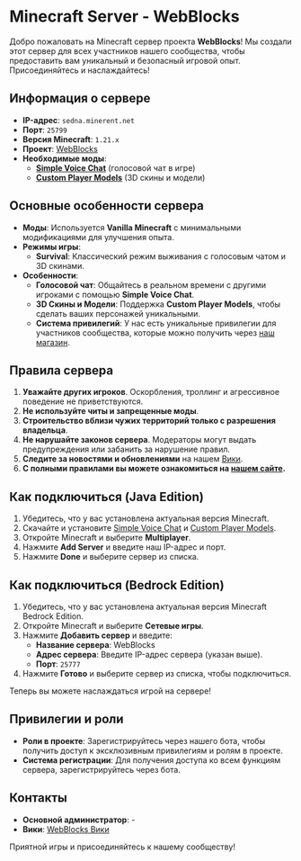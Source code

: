 # Minecraft Server - WebBlocks

Добро пожаловать на Minecraft сервер проекта **WebBlocks**! Мы создали этот сервер для всех участников нашего сообщества, чтобы предоставить вам уникальный и безопасный игровой опыт. Присоединяйтесь и наслаждайтесь!

## Информация о сервере

- **IP-адрес**: `sedna.minerent.net`
- **Порт**: `25799`
- **Версия Minecraft**: `1.21.x`  
- **Проект**: [WebBlocks](https://anonim-it.github.io/minecraft.html)  
- **Необходимые моды**:
  - **[Simple Voice Chat](https://modrinth.com/plugin/simple-voice-chat)** (голосовой чат в игре)  
  - **[Custom Player Models](https://modrinth.com/plugin/custom-player-models)** (3D скины и модели)

## Основные особенности сервера

- **Моды**: Используется **Vanilla Minecraft** с минимальными модификациями для улучшения опыта.
- **Режимы игры**:
  - **Survival**: Классический режим выживания с голосовым чатом и 3D скинами.
- **Особенности**:
  - **Голосовой чат**: Общайтесь в реальном времени с другими игроками с помощью **Simple Voice Chat**.
  - **3D Скины и Модели**: Поддержка **Custom Player Models**, чтобы сделать ваших персонажей уникальными.
  - **Система привилегий**: У нас есть уникальные привилегии для участников сообщества, которые можно получить через [наш магазин](https://webblocks.easydonate.ru/).

## Правила сервера

1. **Уважайте других игроков**. Оскорбления, троллинг и агрессивное поведение не приветствуются.
2. **Не используйте читы и запрещенные моды**.
3. **Строительство вблизи чужих территорий только с разрешения владельца**.
4. **Не нарушайте законов сервера**. Модераторы могут выдать предупреждения или забанить за нарушение правил.
5. **Следите за новостями и обновлениями** на нашем [Вики](https://your-wiki-link.com).
6. **С полными правилами вы можете ознакомиться на [нашем сайте](https://anonim-it.github.io/rules.html).**

## Как подключиться (Java Edition)

1. Убедитесь, что у вас установлена актуальная версия Minecraft.
2. Скачайте и установите [Simple Voice Chat](https://modrinth.com/plugin/simple-voice-chat) и [Custom Player Models](https://modrinth.com/plugin/custom-player-models).
3. Откройте Minecraft и выберите **Multiplayer**.
4. Нажмите **Add Server** и введите наш IP-адрес и порт.
5. Нажмите **Done** и выберите сервер из списка.

## Как подключиться (Bedrock Edition)

1. Убедитесь, что у вас установлена актуальная версия Minecraft Bedrock Edition.
2. Откройте Minecraft и выберите **Сетевые игры**.
3. Нажмите **Добавить сервер** и введите:
   - **Название сервера**: WebBlocks
   - **Адрес сервера**: Введите IP-адрес сервера (указан выше).
   - **Порт**: `25777`
4. Нажмите **Готово** и выберите сервер из списка, чтобы подключиться.

Теперь вы можете наслаждаться игрой на сервере!

## Привилегии и роли

- **Роли в проекте**: Зарегистрируйтесь через нашего бота, чтобы получить доступ к эксклюзивным привилегиям и ролям в проекте.
- **Система регистрации**: Для получения доступа ко всем функциям сервера, зарегистрируйтесь через бота.

## Контакты

- **Основной администратор**: -
- **Вики**: [WebBlocks Вики](https://your-wiki-link.com)

Приятной игры и присоединяйтесь к нашему сообществу!
